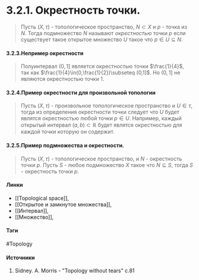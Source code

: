 # 3.2.1. Окрестность точки.
>Пусть $(X,\tau)$ - топологическое пространство, $N\subset X$ и $p$ - точка из $N$. Тогда подмножество $N$ называют *окрестностью* точки $p$ если существует такое открытое множество $U$ такое что $p\in U\subseteq N$.

#### 3.2.3.Непример окрестности
>Полуинтервал $(0,1]$ является окрестностью точки $\frac{1}{4}$, так как $\frac{1}{4}\in(0,\frac{1}{2})\subseteq (0,1]$. Но $(0,1]$ не являются окрестностью точки $1$.

#### 3.2.4.Пример окрестности для произвольной топологии
>Пусть $(X,\tau)$ - произвольное топологическое пространство и $U\in\tau$, тогда из определения окрестности точки следует что $U$ будет являтся окрестностью любой точки $p\in U$. Например, каждый открытый интервал $(a,b)\subset\mathbb{R}$ будет являтся окрестностью для каждой точки которую он содержит.

#### 3.2.5.Пример подмножества и окрестности.
>Пусть $(X,\tau)$ - топологическое пространство, и $N$ - окрестность точки $p$. Пусть $S$ - любое подмножество $X$ такое что $N\subseteq S$, тогда $S$ - окрестность точки $p$.

#### Линки
- [[Topological space]],
- [[Открытое и замкнутое множества]],
- [[Интервал]],
- [[Множество]],
#### Тэги 
 #Topology
#### Источники
1. Sidney. A. Morris - "Topology without tears" c.81